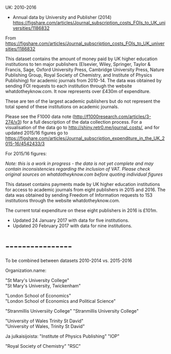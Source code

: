 UK: 2010-2016
- Annual data by University and Publisher (2014) https://figshare.com/articles/Journal_subscription_costs_FOIs_to_UK_universities/1186832


From
https://figshare.com/articles/Journal_subscription_costs_FOIs_to_UK_universities/1186832

This dataset contains the amount of money paid by UK higher education institutions to ten major publishers (Elsevier, Wiley, Springer, Taylor & Francis, Sage, Oxford University Press, Cambridge University Press, Nature Publishing Group, Royal Society of Chemistry, and Institute of Physics Publishing) for academic journals from 2010-14. The data was obtained by sending FOI requests to each institution through the website whatdotheyknow.com. It now represents over £430m of expenditure.

These are ten of the largest academic publishers but do not represent the total spend of these institutions on academic journals.

Please see the F1000 data note (http://f1000research.com/articles/3-274/v3) for a full description of the data collection process. For a visualisation of the data go to http://shiny.retr0.me/journal_costs/, and for updated 2015/16 figures go to https://figshare.com/articles/Journal_subscription_expenditure_in_the_UK_2015-16/4542433/3

For 2015/16 figures:

*Note: this is a work in progress - the data is not yet complete and may contain inconsistencies regarding the inclusion of VAT. Please check original sources on whatdotheyknow.com before quoting individual figures*

This dataset contains payments made by UK higher education institutions for access to academic journals from eight publishers in 2015 and 2016. The data was obtained by sending Freedom of Information requests to 153 institutions through the website whatdotheyknow.com.

The current total expenditure on these eight publishers in 2016 is £101m.

* Updated 24 January 2017 with data for five institutions.
* Updated 20 February 2017 with data for nine institutions.


# ----------------

To be combined between datasets 2010-2014 vs. 2015-2016

Organization.name:

"St Mary's University College"    
"St Mary's University, Twickenham"

"London School of Economics"                      
"London School of Economics and Political Science"

"Stranmillis Universiity College"
"Stranmillis University College"

"University of Wales Trinity St David"                             
"University of Wales, Trinity St David"

Ja julkaisijoista:
"Institute of Physics Publishing"
"IOP"

"Royal Society of Chemistry"
"RSC"


